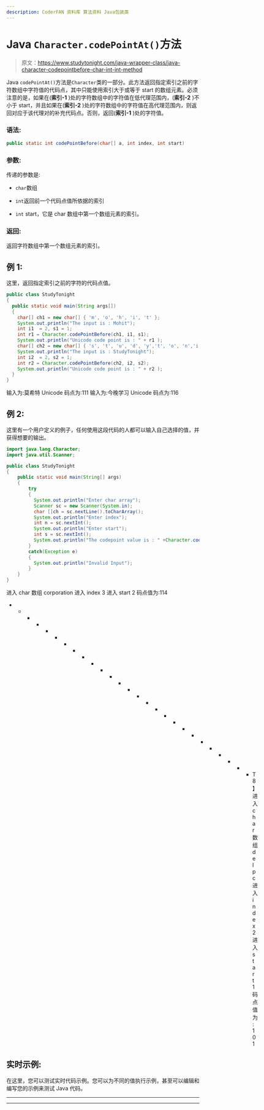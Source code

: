 ```yaml
---
description: CoderFAN 资料库 算法资料 Java包装类
---
```


# Java `Character.codePointAt()`方法

> 原文：<https://www.studytonight.com/java-wrapper-class/java-character-codepointbefore-char-int-int-method>

Java `codePointAt()`方法是`Character`类的一部分。此方法返回指定索引之前的字符数组中字符值的代码点，其中只能使用索引大于或等于 start 的数组元素。必须注意的是，如果在(**索引-1** )处的字符数组中的字符值在低代理范围内，(**索引-2** )不小于 start，并且如果在(**索引-2** )处的字符数组中的字符值在高代理范围内，则返回对应于该代理对的补充代码点。否则，返回(**索引-1** )处的字符值。

### 语法:

```java
public static int codePointBefore(char[] a, int index, int start) 
```

### 参数:

传递的参数是:

*   `char`数组

*   `int`返回前一个代码点值所依据的索引

*   `int` start，它是 char 数组中第一个数组元素的索引。

### 返回:

返回字符数组中第一个数组元素的索引。

## 例 1:

这里，返回指定索引之前的字符的代码点值。

```java
public class StudyTonight
{  
  public static void main(String args[])
  {  
    char[] ch1 = new char[] { 'm', 'o', 'h', 'i', 't' };  
    System.out.println("The input is : Mohit");  
    int i1  = 2, s1 = 1;  
    int r1 = Character.codePointBefore(ch1, i1, s1);  
    System.out.println("Unicode code point is : " + r1 );  
    char[] ch2 = new char[] { 's', 't', 'u', 'd', 'y','t', 'o', 'n','i','g','h','t' };  
    System.out.println("The input is : StudyTonight");  
    int i2  = 2, s2 = 1;  
    int r2 = Character.codePointBefore(ch2, i2, s2);  
    System.out.println("Unicode code point is : " + r2 ); 
  }
}
```

输入为:莫希特
Unicode 码点为:111
输入为:今晚学习
Unicode 码点为:116

## 例 2:

这里有一个用户定义的例子，任何使用这段代码的人都可以输入自己选择的值，并获得想要的输出。

```java
import java.lang.Character;
import java.util.Scanner;

public class StudyTonight
{  
    public static void main(String[] args) 
    {  
        try
        {
          System.out.println("Enter char array");
          Scanner sc = new Scanner(System.in);
          char []ch = sc.nextLine().toCharArray();
          System.out.println("Enter index");
          int n = sc.nextInt();
          System.out.println("Enter start");
          int s = sc.nextInt();
          System.out.println("The codepoint value is : " +Character.codePointBefore(ch,n,s));  
        }
        catch(Exception e)
        {
          System.out.println("Invalid Input");
        }
    }  
}
```

进入 char 数组
corporation
进入 index
3
进入 start
2
码点值为:114
* * * * * * * * * * * * * * * * * * * * * * * * * * * T8】进入 char 数组
delpc
进入 index
2
进入 start
1
码点值为:101

## 实时示例:

在这里，您可以测试实时代码示例。您可以为不同的值执行示例，甚至可以编辑和编写您的示例来测试 Java 代码。

* * *

* * *